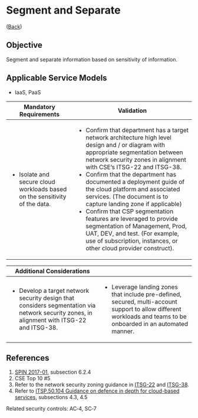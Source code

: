 # Segment and Separate

([Back](../README.md))

## Objective

Segment and separate information based on sensitivity of information.

## Applicable Service Models

- IaaS, PaaS

| Mandatory Requirements                                                                     | Validation                                                                                                                                                                                                                                                                                                                                                                                                                                                                                                                                                                                                            |
| ------------------------------------------------------------------------------------------ | --------------------------------------------------------------------------------------------------------------------------------------------------------------------------------------------------------------------------------------------------------------------------------------------------------------------------------------------------------------------------------------------------------------------------------------------------------------------------------------------------------------------------------------------------------------------------------------------------------------------- |
| <ul><li>Isolate and secure cloud workloads based on the sensitivity of the data.</li></ul> | <ul><li>Confirm that department has a target network architecture high level design and / or diagram with appropriate segmentation between network security zones in alignment with CSE’s ITSG-22 and ITSG-38.</li><li>Confirm that the department has documented a deployment guide of the cloud platform and associated services. (The document is to capture landing zone if applicable)</li><li>Confirm that CSP segmentation features are leveraged to provide segmentation of Management, Prod, UAT, DEV, and test. (For example, use of subscription, instances, or other cloud provider construct).</li></ul> |

| Additional Considerations                                                                                                                                 |                                                                                                                                                                                  |
| --------------------------------------------------------------------------------------------------------------------------------------------------------- | -------------------------------------------------------------------------------------------------------------------------------------------------------------------------------- |
| <ul><li>Develop a target network security design that considers segmentation via network security zones, in alignment with ITSG-22 and ITSG-38.</li></ul> | <ul><li>Leverage landing zones that include pre-defined, secured, multi-account support to allow different workloads and teams to be onboarded in an automated manner.</li></ul> |

## References

1. [SPIN 2017-01](https://www.canada.ca/en/treasury-board-secretariat/services/access-information-privacy/security-identity-management/direction-secure-use-commercial-cloud-services-spin.html), subsection 6.2.4
2. CSE Top 10 #5
3. Refer to the network security zoning guidance in [ITSG-22](https://cyber.gc.ca/en/guidance/baseline-security-requirements-network-security-zones-government-canada-itsg-22) and [ITSG-38](https://cyber.gc.ca/en/guidance/network-security-zoning-design-considerations-placement-services-within-zones-itsg-38).
4. Refer to [ITSP.50.104 Guidance on defence in depth for cloud-based services](https://cyber.gc.ca/en/guidance/itsp50104-guidance-defence-depth-cloud-based-services), subsections 4.3, 4.5

Related security controls: AC‑4, SC‑7

